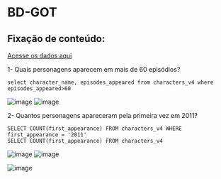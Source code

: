 # BD-GOT

## Fixação de conteúdo:

[Acesse os dados aqui](https://drive.google.com/drive/folders/1vWOXld-1rxQsFj0_QhtEpaAvD0Fbwefx)

1- Quais personagens aparecem em mais de 60 episódios?
```
select character_name, episodes_appeared from characters_v4 where episodes_appeared>60
```

![image](https://user-images.githubusercontent.com/112867913/216460964-f01b2c79-614b-4a52-81ed-9f1b3f64589f.png)
![image](https://user-images.githubusercontent.com/112867913/216462112-e7d0acca-be9b-42b1-861d-a6141487438a.png)


2- Quantos personagens apareceram pela primeira vez em 2011?
```
SELECT COUNT(first_appearance) FROM characters_v4 WHERE first_appearance = '2011'
SELECT COUNT(first_appearance) FROM characters_v4
```
![image](https://user-images.githubusercontent.com/112867913/216464829-3414d19b-ea3d-4114-bfc9-1aaab2561a41.png)
![image](https://user-images.githubusercontent.com/112867913/216466236-e86731ab-0463-411d-a3d6-2db27ff3937e.png)

![image](https://user-images.githubusercontent.com/112867913/216470020-8e618c73-52ad-41d8-bda8-4b052954737e.png)


